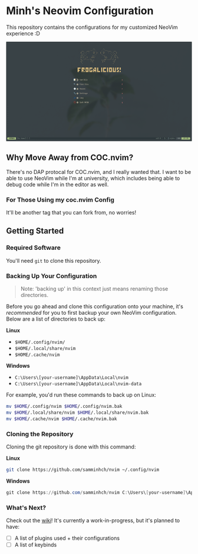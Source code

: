 # Minh's Neovim Configuration

This repository contains the configurations for my customized NeoVim experience :D

![Splash Screen Screenshot](./screenshots/splashscreen-windows-terminal.png)

## Why Move Away from COC.nvim? 

There's no DAP protocal for COC.nvim, and I really wanted that.
I want to be able to use NeoVim while I'm at university, which includes
being able to debug code while I'm in the editor as well.


### For Those Using my coc.nvim Config

It'll be another tag that you can fork from, no worries!


## Getting Started

### Required Software

You'll need `git` to clone this repository.

### Backing Up Your Configuration

> Note: 'backing up' in this context just means renaming
> those directories.

Before you go ahead and clone this configuration onto your machine, it's *recommended*
for you to first backup your own NeoVim configuration. Below are a list of directories
to back up:

**Linux**

- `$HOME/.config/nvim/`
- `$HOME/.local/share/nvim`
- `$HOME/.cache/nvim`

**Windows**

- `C:\Users\[your-username]\AppData\Local\nvim`
- `C:\Users\[your-username]\AppData\Local\nvim-data`

For example, you'd run these commands to back up on Linux:

```sh
mv $HOME/.config/nvim $HOME/.config/nvim.bak
mv $HOME/.local/share/nvim $HOME/.local/share/nvim.bak
mv $HOME/.cache/nvim $HOME/.cache/nvim.bak
```

### Cloning the Repository

Cloning the git repository is done with this command:

**Linux**

```sh
git clone https://github.com/samminhch/nvim ~/.config/nvim
```

**Windows**

```powershell
git clone https://github.com/samminhch/nvim C:\Users\[your-username]\AppData\Local
```

### What's Next?

Check out the [wiki](https://github.com/samminhch/nvim/wiki)!
It's currently a work-in-progress, but it's planned to have:

- [ ] A list of plugins used + their configurations
- [ ] A list of keybinds
